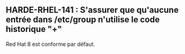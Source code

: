 ## HARDE-RHEL-141 : S'assurer que qu'aucune entrée dans /etc/group n'utilise le code historique "+" 

Red Hat 8 est conforme par défaut. 

